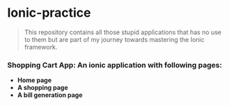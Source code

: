 # Ionic-practice
> This repository contains all those stupid applications that has no use to them but are part of my journey towards mastering the Ionic framework.

### Shopping Cart App: An ionic application with following pages:
  - **Home page**
  - **A shopping page**
  - **A bill generation page**
